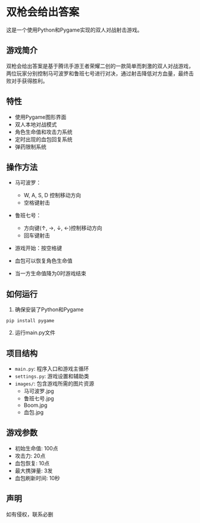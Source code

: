 # 双枪会给出答案

这是一个使用Python和Pygame实现的双人对战射击游戏。

## 游戏简介

双枪会给出答案是基于腾讯手游王者荣耀二创的一款简单而刺激的双人对战游戏，两位玩家分别控制马可波罗和鲁班七号进行对决，通过射击降低对方血量，最终击败对手获得胜利。

## 特性

- 使用Pygame图形界面
- 双人本地对战模式
- 角色生命值和攻击力系统
- 定时出现的血包回复系统
- 弹药限制系统

## 操作方法

- 马可波罗：
    - W, A, S, D 控制移动方向
    - 空格键射击

- 鲁班七号：
    - 方向键(↑, →, ↓, ←)控制移动方向
    - 回车键射击

- 游戏开始：按空格键
- 血包可以恢复角色生命值
- 当一方生命值降为0时游戏结束

## 如何运行

1. 确保安装了Python和Pygame
```
pip install pygame
```
2. 运行main.py文件

## 项目结构

- `main.py`: 程序入口和游戏主循环
- `settings.py`: 游戏设置和辅助类
- `images/`: 包含游戏所需的图片资源
    - 马可波罗.jpg
    - 鲁班七号.jpg
    - Boom.jpg
    - 血包.jpg

## 游戏参数

- 初始生命值: 100点
- 攻击力: 20点
- 血包恢复: 10点
- 最大携弹量: 3发
- 血包刷新时间: 10秒

## 声明

如有侵权，联系必删